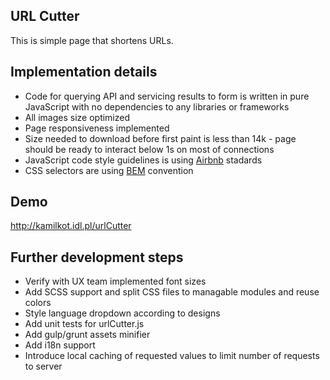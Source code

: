## URL Cutter

This is simple page that shortens URLs.

## Implementation details

* Code for querying API and servicing results to form is written in pure JavaScript with no dependencies to any libraries or frameworks 
* All images size optimized
* Page responsiveness implemented
* Size needed to download before first paint is less than 14k - page should be ready to interact below 1s on most of connections
* JavaScript code style guidelines is using [Airbnb](https://github.com/airbnb/javascript) stadards
* CSS selectors are using [BEM](http://getbem.com/introduction/) convention

## Demo

http://kamilkot.idl.pl/urlCutter

## Further development steps
* Verify with UX team implemented font sizes
* Add SCSS support and split CSS files to managable modules and reuse colors
* Style language dropdown according to designs
* Add unit tests for urlCutter.js
* Add gulp/grunt assets minifier
* Add i18n support
* Introduce local caching of requested values to limit number of requests to server
